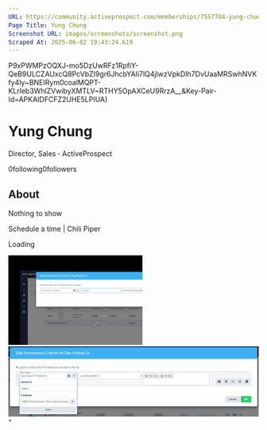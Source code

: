 ```yaml
---
URL: https://community.activeprospect.com/memberships/7557704-yung-chung
Page Title: Yung Chung
Screenshot URL: images/screenshots/screenshot.png
Scraped At: 2025-06-02 19:43:24.619
---
```

P9xPWMPzOQXJ-mo5DzUwRFz1RpfiY-QeB9ULCZAUxcQ8PcVbZI9gr6JhcbYAIi7lQ4jlwzVpkDIh7DvUaaMRSwhNVKfy4ly~BNEIRym0coalMQPT-KLrleb3WhlZVwibyXMTLV~RTHY5OpAXCeU9RrzA__&Key-Pair-Id=APKAIDFCFZ2UHE5LPIUA)

# Yung Chung

Director, Sales **·** ActiveProspect

0following0followers

## About

Nothing to show

Schedule a time \| Chili Piper

Loading

![](images/image-1.png)![](images/image-2.png)"
